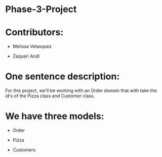# Phase-3-Project

# Contributors:

- Melissa Velasquez

- Zaquari Andl

# One sentence description:

For this project, we'll be working with an Order domain that with take the id's of the Pizza class and Customer class.

# We have three models:

- Order

- Pizza

- Customers

